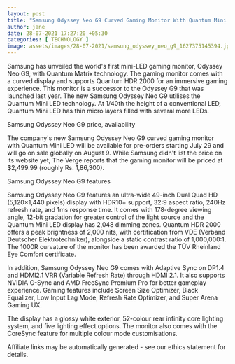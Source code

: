 ```yaml
---
layout: post
title: "Samsung Odyssey Neo G9 Curved Gaming Monitor With Quantum Mini LED Technology Launched"
author: jane 
date: 28-07-2021 17:27:20 +05:30 
categories: [ TECHNOLOGY ] 
image: assets/images/28-07-2021/samsung_odyssey_neo_g9_1627375145394.jpg
---
```

Samsung has unveiled the world's first mini-LED gaming monitor, Odyssey Neo G9, with Quantum Matrix technology. The gaming monitor comes with a curved display and supports Quantum HDR 2000 for an immersive gaming experience. This monitor is a successor to the Odyssey G9 that was launched last year. The new Samsung Odyssey Neo G9 utilises the Quantum Mini LED technology. At 1/40th the height of a conventional LED, Quantum Mini LED has thin micro layers filled with several more LEDs.

Samsung Odyssey Neo G9 price, availability

The company's new Samsung Odyssey Neo G9 curved gaming monitor with Quantum Mini LED will be available for pre-orders starting July 29 and will go on sale globally on August 9. While Samsung didn't list the price on its website yet, The Verge reports that the gaming monitor will be priced at $2,499.99 (roughly Rs. 1,86,300).

Samsung Odyssey Neo G9 features

Samsung Odyssey Neo G9 features an ultra-wide 49-inch Dual Quad HD (5,120×1,440 pixels) display with HDR10+ support, 32:9 aspect ratio, 240Hz refresh rate, and 1ms response time. It comes with 178-degree viewing angle, 12-bit gradation for greater control of the light source and the Quantum Mini LED display has 2,048 dimming zones. Quantum HDR 2000 offers a peak brightness of 2,000 nits, with certification from VDE (Verband Deutscher Elektrotechniker), alongside a static contrast ratio of 1,000,000:1. The 1000R curvature of the monitor has been awarded the TÜV Rheinland Eye Comfort certificate.

In addition, Samsung Odyssey Neo G9 comes with Adaptive Sync on DP1.4 and HDMI2.1 VRR (Variable Refresh Rate) through HDMI 2.1. It also supports NVIDIA G-Sync and AMD FreeSync Premium Pro for better gameplay experience. Gaming features include Screen Size Optimizer, Black Equalizer, Low Input Lag Mode, Refresh Rate Optimizer, and Super Arena Gaming UX.

The display has a glossy white exterior, 52-colour rear infinity core lighting system, and five lighting effect options. The monitor also comes with the CoreSync feature for multiple colour mode customisations.

Affiliate links may be automatically generated - see our ethics statement for details.